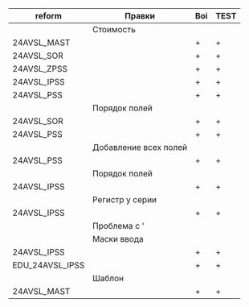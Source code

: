 
| reform          | Правки                | Boi | TEST |
| --------------- | --------------------- | --- | ---- |
|                 | Стоимость             |     |      |
| 24AVSL_MAST     |                       | +   | +    |
| 24AVSL_SOR      |                       | +   | +    |
| 24AVSL_ZPSS     |                       | +   | +    |
| 24AVSL_IPSS     |                       | +   | +    |
| 24AVSL_PSS      |                       | +   | +    |
|                 | Порядок полей         |     |      |
| 24AVSL_SOR      |                       | +   | +    |
| 24AVSL_PSS      |                       | +   | +    |
|                 | Добавление всех полей |     |      |
| 24AVSL_PSS      |                       | +   | +    |
|                 | Порядок полей         |     |      |
| 24AVSL_IPSS     |                       | +   | +    |
|                 | Регистр у серии       |     |      |
| 24AVSL_IPSS     |                       | +   | +    |
|                 | Проблема с '          |     |      |
|                 | Маски ввода           |     |      |
| 24AVSL_IPSS     |                       | +   | +    |
| EDU_24AVSL_IPSS |                       | +   | +    |
|                 | Шаблон                |     |      |
| 24AVSL_MAST     |                       | +   | +    |
